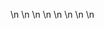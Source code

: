 

















































\n
\n
\n
\n
\n
\n
\n
\n




































































































































































































































